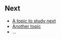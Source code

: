 
## Next

 * [A topic to study next](en/topics/_topic/_unit/index.md)
 * [Another topic](en/topics/_topic/_unit/index.md)
 * ...